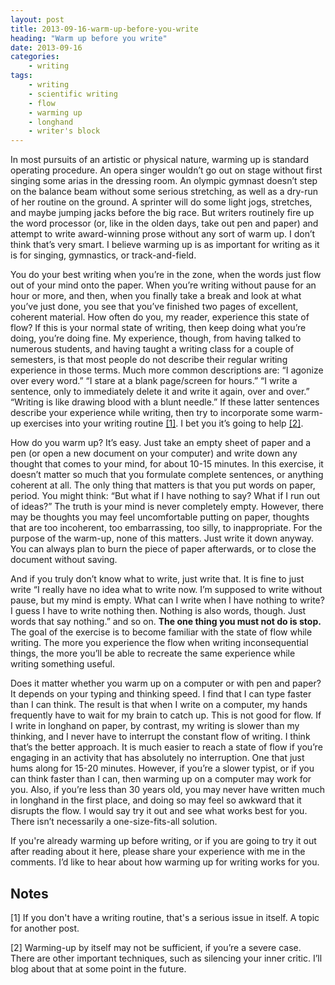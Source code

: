```yaml
---
layout: post
title: 2013-09-16-warm-up-before-you-write
heading: "Warm up before you write"
date: 2013-09-16
categories: 
    - writing
tags:
    - writing
    - scientific writing
    - flow
    - warming up
    - longhand
    - writer's block
---
```

In most pursuits of an artistic or physical nature, warming up is standard operating procedure. An opera singer wouldn’t go out on stage without first singing some arias in the dressing room. An olympic gymnast doesn’t step on the balance beam without some serious stretching, as well as a dry-run of her routine on the ground. A sprinter will do some light jogs, stretches, and maybe jumping jacks before the big race. But writers routinely fire up the word processor (or, like in the olden days, take out pen and paper) and attempt to write award-winning prose without any sort of warm up. I don’t think that’s very smart. I believe warming up is as important for writing as it is for singing, gymnastics, or track-and-field.

<!--more-->

You do your best writing when you’re in the zone, when the words just flow out of your mind onto the paper. When you’re writing without pause for an hour or more, and then, when you finally take a break and look at what you’ve just done, you see that you’ve finished two pages of excellent, coherent material. How often do you, my reader, experience this state of flow? If this is your normal state of writing, then keep doing what you’re doing, you’re doing fine. My experience, though, from having talked to numerous students, and having taught a writing class for a couple of semesters, is that most people do not describe their regular writing experience in those terms. Much more common descriptions are: “I agonize over every word.” “I stare at a blank page/screen for hours.” “I write a sentence, only to immediately delete it and write it again, over and over.” “Writing is like drawing blood with a blunt needle.” If these latter sentences describe your experience while writing, then try to incorporate some warm-up exercises into your writing routine [[1]](#note1). I bet you it’s going to help [[2]](#note2).

How do you warm up? It’s easy. Just take an empty sheet of paper and a pen (or open a new document on your computer) and write down any thought that comes to your mind, for about 10-15 minutes. In this exercise, it doesn’t matter so much that you formulate complete sentences, or anything coherent at all. The only thing that matters is that you put words on paper, period. You might think: “But what if I have nothing to say? What if I run out of ideas?” The truth is your mind is never completely empty. However, there may be thoughts you may feel uncomfortable putting on paper, thoughts that are too incoherent, too embarrassing, too silly, to inappropriate. For the purpose of the warm-up, none of this matters. Just write it down anyway. You can always plan to burn the piece of paper afterwards, or to close the document without saving.

And if you truly don’t know what to write, just write that. It is fine to just write “I really have no idea what to write now. I’m supposed to write without pause, but my mind is empty. What can I write when I have nothing to write? I guess I have to write nothing then. Nothing is also words, though. Just words that say nothing.” and so on. **The one thing you must not do is stop.** The goal of the exercise is to become familiar with the state of flow while writing. The more you experience the flow when writing inconsequential things, the more you’ll be able to recreate the same experience while writing something useful. 

Does it matter whether you warm up on a computer or with pen and paper? It depends on your typing and thinking speed. I find that I can type faster than I can think. The result is that when I write on a computer, my hands frequently have to wait for my brain to catch up. This is not good for flow. If I write in longhand on paper, by contrast, my writing is slower than my thinking, and I never have to interrupt the constant flow of writing. I think that’s the better approach. It is much easier to reach a state of flow if you’re engaging in an activity that has absolutely no interruption. One that just hums along for 15-20 minutes. However, if you’re a slower typist, or if you can think faster than I can, then warming up on a computer may work for you. Also, if you’re less than 30 years old, you may never have written much in longhand in the first place, and doing so may feel so awkward that it disrupts the flow. I would say try it out and see what works best for you. There isn’t necessarily a one-size-fits-all solution.

If you're already warming up before writing, or if you are going to try it out after reading about it here, please share your experience with me in the comments. I’d like to hear about how warming up for writing works for you.

## Notes

[1]<a id="note1"></a> If you don't have a writing routine, that's a serious issue in itself. A topic for another post.

[2]<a id="note2"></a> Warming-up by itself may not be sufficient, if you’re a severe case. There are other important techniques, such as silencing your inner critic. I’ll blog about that at some point in the future.
